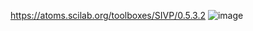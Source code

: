 https://atoms.scilab.org/toolboxes/SIVP/0.5.3.2
![image](https://user-images.githubusercontent.com/88390939/230669080-8063715e-204a-4f70-994d-493c1e87e32e.png)
